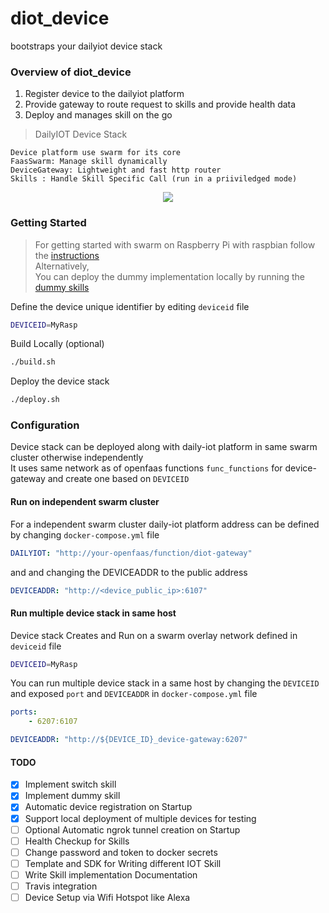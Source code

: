 # diot_device
bootstraps your dailyiot device stack

### Overview of diot_device
1. Register device to the dailyiot platform
2. Provide gateway to route request to skills and provide health data
3. Deploy and manages skill on the go

> DailyIOT Device Stack 

    Device platform use swarm for its core
    FaasSwarm: Manage skill dynamically
    DeviceGateway: Lightweight and fast http router
    Skills : Handle Skill Specific Call (run in a priiviledged mode)

<p align="center">
   <img src="https://farm2.staticflickr.com/1756/40740438330_b4efa720db_o.jpg">
</p>
   
   
### Getting Started

> For getting started with swarm on Raspberry Pi with raspbian follow the [instructions](https://github.com/dailyiot/diot_device/blob/master/doc/setup_raspberry.md)     
> Alternatively,    
> You can deploy the dummy implementation locally by running the [dummy skills](https://github.com/dailyiot/skills/blob/master/README.md#dummy)
   
Define the device unique identifier by editing `deviceid` file 
```bash
DEVICEID=MyRasp
```

Build Locally (optional)
```bash
./build.sh
```

Deploy the device stack
```bash
./deploy.sh
```

### Configuration
Device stack can be deployed along with daily-iot platform in same swarm cluster otherwise independently   
It uses same network as of openfaas functions `func_functions` for device-gateway and create one based on `DEVICEID`

#### Run on independent swarm cluster

For a independent swarm cluster daily-iot platform address can be defined by changing `docker-compose.yml` file
```yaml
DAILYIOT: "http://your-openfaas/function/diot-gateway"
```
and 
and changing the DEVICEADDR to the public address
```yaml
DEVICEADDR: "http://<device_public_ip>:6107"
```
    
#### Run multiple device stack in same host

Device stack Creates and Run on a swarm overlay network defined in `deviceid` file
```bash
DEVICEID=MyRasp
```
You can run multiple device stack in a same host by changing the `DEVICEID` and 
exposed `port` and `DEVICEADDR` in `docker-compose.yml` file
```yaml
ports:
    - 6207:6107
```
```yaml
DEVICEADDR: "http://${DEVICE_ID}_device-gateway:6207"
```


#### TODO
- [X] Implement switch skill
- [X] Implement dummy skill
- [X] Automatic device registration on Startup
- [X] Support local deployment of multiple devices for testing
- [ ] Optional Automatic ngrok tunnel creation on Startup
- [ ] Health Checkup for Skills
- [ ] Change password and token to docker secrets
- [ ] Template and SDK for Writing different IOT Skill 
- [ ] Write Skill implementation Documentation
- [ ] Travis integration
- [ ] Device Setup via Wifi Hotspot like Alexa
